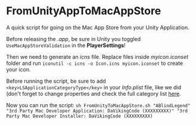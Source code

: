 FromUnityAppToMacAppStore
=========================

A quick script for going on the Mac App Store from your Unity Application.

Before releasing the *.app*, be sure in Unity you toggled `UseMacAppStoreValidation` in the **PlayerSettings**!

Then we need to generate an *icns* file. Replace files inside *myicon.iconset* folder and run `iconutil -c icns -o Icon.icns myicon.iconset` to create your icon.

Before running the script, be sure to add `<key>LSApplicationCategoryType</key>` in your *Info.plist* file, like we did (don't forget to change properties and check the full category list [here](https://developer.apple.com/library/ios/documentation/General/Reference/InfoPlistKeyReference/Articles/LaunchServicesKeys.html#//apple_ref/doc/uid/TP40009250-SW8).

Now you can run the script:
`sh FromUnityToMacAppStore.sh "ABlindLegend" "3rd Party Mac Developer Application: DaVikingCode (XXXXXXXXX)" "3rd Party Mac Developer Installer: DaVikingCode (XXXXXXXXX)`
